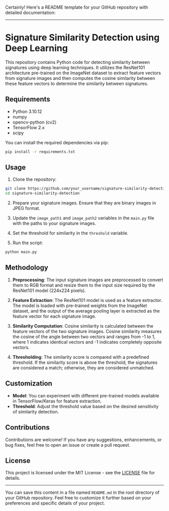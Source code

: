 Certainly! Here's a README template for your GitHub repository with detailed documentation:

---

# Signature Similarity Detection using Deep Learning

This repository contains Python code for detecting similarity between signatures using deep learning techniques. It utilizes the ResNet101 architecture pre-trained on the ImageNet dataset to extract feature vectors from signature images and then computes the cosine similarity between these feature vectors to determine the similarity between signatures.

## Requirements

- Python 3.10.12
- numpy
- opencv-python (cv2)
- TensorFlow 2.x
- scipy

You can install the required dependencies via pip:

```bash
pip install -r requirements.txt
```

## Usage

1. Clone the repository:

```bash
git clone https://github.com/your_username/signature-similarity-detection.git
cd signature-similarity-detection
```

2. Prepare your signature images. Ensure that they are binary images in JPEG format.

3. Update the `image_path1` and `image_path2` variables in the `main.py` file with the paths to your signature images.

4. Set the threshold for similarity in the `threshold` variable.

5. Run the script:

```bash
python main.py
```

## Methodology

1. **Preprocessing**: The input signature images are preprocessed to convert them to RGB format and resize them to the input size required by the ResNet101 model (224x224 pixels).

2. **Feature Extraction**: The ResNet101 model is used as a feature extractor. The model is loaded with pre-trained weights from the ImageNet dataset, and the output of the average pooling layer is extracted as the feature vector for each signature image.

3. **Similarity Computation**: Cosine similarity is calculated between the feature vectors of the two signature images. Cosine similarity measures the cosine of the angle between two vectors and ranges from -1 to 1, where 1 indicates identical vectors and -1 indicates completely opposite vectors.

4. **Thresholding**: The similarity score is compared with a predefined threshold. If the similarity score is above the threshold, the signatures are considered a match; otherwise, they are considered unmatched.

## Customization

- **Model**: You can experiment with different pre-trained models available in TensorFlow/Keras for feature extraction.
- **Threshold**: Adjust the threshold value based on the desired sensitivity of similarity detection.

## Contributions

Contributions are welcome! If you have any suggestions, enhancements, or bug fixes, feel free to open an issue or create a pull request.

## License

This project is licensed under the MIT License - see the [LICENSE](LICENSE) file for details.

---

You can save this content in a file named `README.md` in the root directory of your GitHub repository. Feel free to customize it further based on your preferences and specific details of your project.